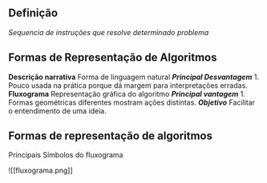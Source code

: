 ## Definição
*Sequencia de instruções que resolve determinado problema*

## Formas de Representação de Algoritmos

**Descrição narrativa**
	Forma de linguagem natural
		***Principal Desvantagem***
			1. Pouco usada na prática  porque dá margem para interpretações erradas.
**Fluxograma**
	Representação gráfica do algoritmo
		***Principal vantagem***
			1. Formas geométricas diferentes mostram ações distintas.
		***Objetivo***
			Facilitar o entendimento de uma ideia.


## Formas de representação de algoritmos
Principais Símbolos do fluxograma

![[fluxograma.png]]
